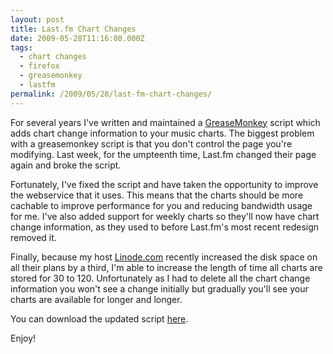 ```yaml
---
layout: post
title: Last.fm Chart Changes
date: 2009-05-28T11:16:08.000Z
tags:
  - chart changes
  - firefox
  - greasemonkey
  - lastfm
permalink: /2009/05/28/last-fm-chart-changes/
---
```

For several years I've written and maintained a
[GreaseMonkey](https://addons.mozilla.org/en-US/firefox/addon/748) script which adds chart change information
to your music charts. The biggest problem with a greasemonkey script is that you don't control the page you're
modifying. Last week, for the umpteenth time, Last.fm changed their page again and broke the script.

Fortunately, I've fixed the script and have taken the opportunity to improve the webservice that it uses. This
means that the charts should be more cachable to improve performance for you and reducing bandwidth usage for
me. I've also added support for weekly charts so they'll now have chart change information, as they used to
before Last.fm's most recent redesign removed it.

Finally, because my host [Linode.com](http://www.linode.com) recently increased the disk space on all their
plans by a third, I'm able to increase the length of time all charts are stored for 30 to 120. Unfortunately
as I had to delete all the chart change information you won't see a change initially but gradually you'll see
your charts are available for longer and longer.

You can download the updated script [here](http://lastfm.indiegigs.co.uk/chartchanges).

Enjoy!
<!--more-->
